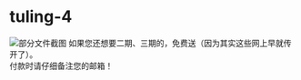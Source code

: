 # tuling-4
![部分文件截图](https://user-images.githubusercontent.com/55968645/167253944-2d50974e-40be-44eb-bd87-710c4ae98e54.png)
如果您还想要二期、三期的，免费送（因为其实这些网上早就传开了）。  
付款时请仔细备注您的邮箱！

